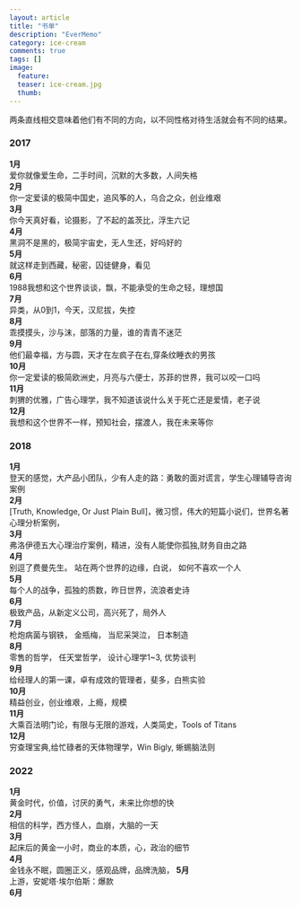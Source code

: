 ```yaml
---
layout: article
title: "书单"
description: "EverMemo"
category: ice-cream
comments: true
tags: []
image:
  feature:
  teaser: ice-cream.jpg
  thumb:
---
```

两条直线相交意味着他们有不同的方向，以不同性格对待生活就会有不同的结果。


### 2017  
**1月**  
爱你就像爱生命，二手时间，沉默的大多数，人间失格     
**2月**  
你一定爱读的极简中国史，追风筝的人，乌合之众，创业维艰  
**3月**  
你今天真好看，论摄影，了不起的盖茨比，浮生六记    
**4月**  
黑洞不是黑的，极简宇宙史，无人生还，好吗好的   
**5月**  
 就这样走到西藏，秘密，囚徒健身，看见  
**6月**  
 1988我想和这个世界谈谈，飘，不能承受的生命之轻，理想国  
**7月**  
 异类，从0到1，今天，汉尼拔，失控   
**8月**  
 乖摸摸头，沙与沫，部落的力量，谁的青青不迷茫  
**9月**  
 他们最幸福，方与圆，天才在左疯子在右,穿条纹睡衣的男孩  
**10月**  
你一定爱读的极简欧洲史，月亮与六便士，苏菲的世界，我可以咬一口吗   
**11月**  
刺猬的优雅，广告心理学，我不知道该说什么关于死亡还是爱情，老子说   
**12月**  
我想和这个世界不一样，预知社会，摆渡人，我在未来等你   


### 2018
**1月**   
登天的感觉，大产品小团队，少有人走的路：勇敢的面对谎言，学生心理辅导咨询案例     
**2月**      
[Truth, Knowledge, Or Just Plain Bull]，微习惯，伟大的短篇小说们，世界名著心理分析案例，     
**3月**       
弗洛伊德五大心理治疗案例，精进，没有人能使你孤独,财务自由之路     
**4月**        
别逗了费曼先生。 站在两个世界的边缘，白说， 如何不喜欢一个人     
**5月**    
每个人的战争，孤独的质数，昨日世界，流浪者史诗    
**6月**   
极致产品，从新定义公司，高兴死了，局外人    
**7月**     
枪炮病菌与钢铁， 金瓶梅， 当尼采哭泣， 日本制造    
**8月**       
零售的哲学， 任天堂哲学， 设计心理学1~3, 优势谈判    
**9月**    
给经理人的第一课，卓有成效的管理者，斐多，白熊实验      
**10月**  
精益创业，创业维艰，上瘾，规模   
**11月**     
大乘百法明门论，有限与无限的游戏，人类简史，Tools of Titans   
**12月**    
穷查理宝典,给忙碌者的天体物理学，Win Bigly, 蜥蜴脑法则

### 2022 
**1月**  
黄金时代，价值，讨厌的勇气，未来比你想的快     
**2月**  
相信的科学，西方怪人，血崩，大脑的一天  
**3月**  
起床后的黄金一小时，商业的本质，心，政治的细节    
**4月**  
金钱永不眠，圆圈正义，感观品牌，品牌洗脑，
**5月**    
上游，安妮塔·埃尔伯斯：爆款  
**6月**    


